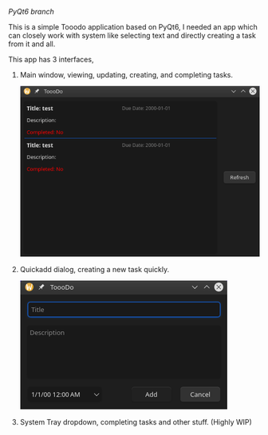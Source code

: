 *PyQt6 branch*

This is a simple Tooodo application based on PyQt6,
I needed an app which can closely work with system like selecting text and directly creating a task from it and all.

This app has 3 interfaces,
1. Main window, viewing, updating, creating, and completing tasks.

   ![Screenshot of main window.](https://github.com/Hellorge/ToooDo/blob/master/imgs/mainwindow.png)

2. Quickadd dialog, creating a new task quickly.

   ![Screenshot of Quickadd dialog.](https://github.com/Hellorge/ToooDo/blob/master/imgs/quickadddialog.png)

3. System Tray dropdown, completing tasks and other stuff. (Highly WIP)
